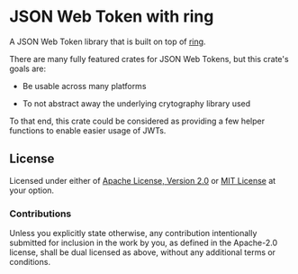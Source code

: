 # JSON Web Token with ring

A JSON Web Token library that is built on top of [ring][ring].

There are many fully featured crates for JSON Web Tokens, but this crate's goals
are:

* Be usable across many platforms

* To not abstract away the underlying crytography library used

To that end, this crate could be considered as providing a few helper functions
to enable easier usage of JWTs.

## License

Licensed under either of [Apache License, Version 2.0][LICENSE_APACHE] or [MIT
License][LICENSE_MIT] at your option.

### Contributions

Unless you explicitly state otherwise, any contribution intentionally submitted
for inclusion in the work by you, as defined in the Apache-2.0 license, shall be
dual licensed as above, without any additional terms or conditions.

[LICENSE_APACHE]: LICENSE-APACHE
[LICENSE_MIT]: LICENSE-MIT
[ring]: https://github.com/briansmith/ring

